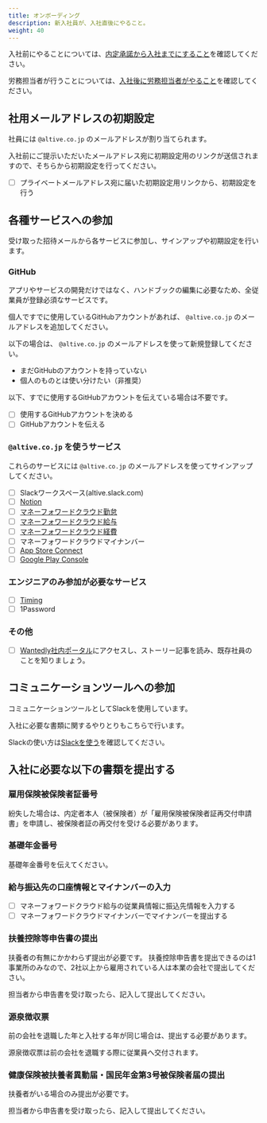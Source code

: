 ```yaml
---
title: オンボーディング
description: 新入社員が、入社直後にやること。
weight: 40
---
```

入社前にやることについては、[内定承諾から入社までにすること](/recruit/before_joining)を確認してください。

労務担当者が行うことについては、[入社後に労務担当者がやること](/recruit/after_joining)を確認してください。

## 社用メールアドレスの初期設定
社員には `@altive.co.jp` のメールアドレスが割り当てられます。

入社前にご提示いただいたメールアドレス宛に初期設定用のリンクが送信されますので、そちらから初期設定を行ってください。

- [ ] プライベートメールアドレス宛に届いた初期設定用リンクから、初期設定を行う

## 各種サービスへの参加
受け取った招待メールから各サービスに参加し、サインアップや初期設定を行います。

### GitHub
アプリやサービスの開発だけではなく、ハンドブックの編集に必要なため、全従業員が登録必須なサービスです。

個人ですでに使用しているGitHubアカウントがあれば、 `@altive.co.jp` のメールアドレスを追加してください。

以下の場合は、 `@altive.co.jp` のメールアドレスを使って新規登録してください。
- まだGitHubのアカウントを持っていない
- 個人のものとは使い分けたい（非推奨）

以下、すでに使用するGitHubアカウントを伝えている場合は不要です。

- [ ] 使用するGitHubアカウントを決める
- [ ] GitHubアカウントを伝える

### `@altive.co.jp` を使うサービス
これらのサービスには `@altive.co.jp` のメールアドレスを使ってサインアップしてください。

- [ ] Slackワークスペース(altive.slack.com)
- [ ] [Notion](https://www.notion.so/altive)
- [ ] [マネーフォワードクラウド勤怠](https://attendance.moneyforward.com/my_page)
- [ ] [マネーフォワードクラウド給与](https://payroll.moneyforward.com/)
- [ ] [マネーフォワードクラウド経費](https://expense.moneyforward.com/)
- [ ] マネーフォワードクラウドマイナンバー
- [ ] [App Store Connect](https://appstoreconnect.apple.com)
- [ ] [Google Play Console](https://play.google.com/console/u/0/developers/8507323661724667240)

### エンジニアのみ参加が必要なサービス
- [ ] [Timing](https://web.timingapp.com)
- [ ] 1Password

### その他
- [ ] [Wantedly社内ポータル](https://www.wantedly.com/companies/altive)にアクセスし、ストーリー記事を読み、既存社員のことを知りましょう。

## コミュニケーションツールへの参加
コミュニケーションツールとしてSlackを使用しています。

入社に必要な書類に関するやりとりもこちらで行います。

Slackの使い方は[Slackを使う](/onboarding/slack/)を確認してください。


## 入社に必要な以下の書類を提出する

### 雇用保険被保険者証番号
紛失した場合は、内定者本人（被保険者）が「雇用保険被保険者証再交付申請書」を申請し、被保険者証の再交付を受ける必要があります。

### 基礎年金番号
基礎年金番号を伝えてください。

### 給与振込先の口座情報とマイナンバーの入力
- [ ] マネーフォワードクラウド給与の従業員情報に振込先情報を入力する
- [ ] マネーフォワードクラウドマイナンバーでマイナンバーを提出する

### 扶養控除等申告書の提出
扶養者の有無にかかわらず提出が必要です。
扶養控除申告書を提出できるのは1事業所のみなので、2社以上から雇用されている人は本業の会社で提出してください。

担当者から申告書を受け取ったら、記入して提出してください。

### 源泉徴収票
前の会社を退職した年と入社する年が同じ場合は、提出する必要があります。

源泉徴収票は前の会社を退職する際に従業員へ交付されます。

### 健康保険被扶養者異動届・国民年金第3号被保険者届の提出
扶養者がいる場合のみ提出が必要です。

担当者から申告書を受け取ったら、記入して提出してください。
